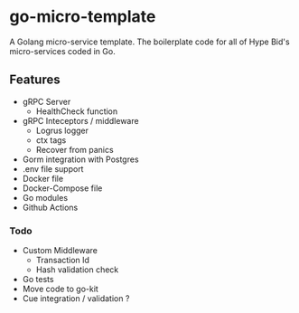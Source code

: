 # go-micro-template
A Golang micro-service template. The boilerplate code for all of Hype Bid's micro-services coded in Go.

## Features
- gRPC Server
  - HealthCheck function
- gRPC Inteceptors / middleware
  - Logrus logger
  - ctx tags
  - Recover from panics
- Gorm integration with Postgres
- .env file support
- Docker file
- Docker-Compose file
- Go modules
- Github Actions

### Todo
- Custom Middleware
  - Transaction Id
  - Hash validation check
- Go tests
- Move code to go-kit
- Cue integration / validation ?